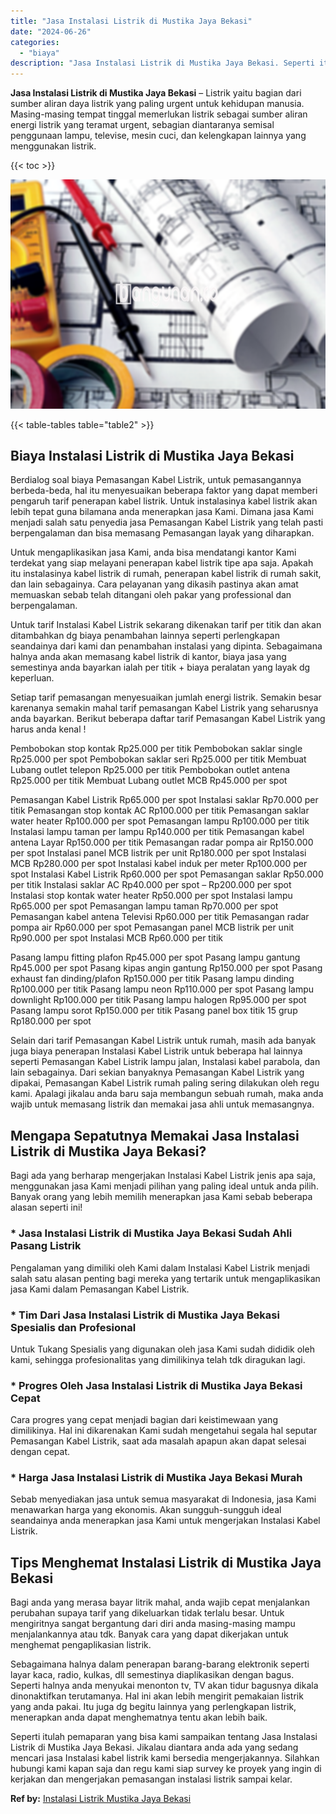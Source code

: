 ```yaml
---
title: "Jasa Instalasi Listrik di Mustika Jaya Bekasi"
date: "2024-06-26"
categories: 
  - "biaya"
description: "Jasa Instalasi Listrik di Mustika Jaya Bekasi. Seperti itulah pemaparan yang bisa kami sampaikan tentang Jasa Instalasi Listrik di Mustika Jaya Bekasi. Jikal..."
---
```


**Jasa Instalasi Listrik di Mustika Jaya Bekasi** – Listrik yaitu bagian dari sumber aliran daya listrik yang paling urgent untuk kehidupan manusia. Masing-masing tempat tinggal memerlukan listrik sebagai sumber aliran energi listrik yang teramat urgent, sebagian diantaranya semisal penggunaan lampu, televise, mesin cuci, dan kelengkapan lainnya yang menggunakan listrik.

{{< toc >}}

![Jasa Instalasi Listrik di Mustika Jaya Bekasi](/images/instalasi-listrik-murah17.png)

{{< table-tables table="table2" >}}

## Biaya Instalasi Listrik di Mustika Jaya Bekasi

Berdialog soal biaya Pemasangan Kabel Listrik, untuk pemasangannya berbeda-beda, hal itu menyesuaikan beberapa faktor yang dapat memberi pengaruh tarif penerapan kabel listrik. Untuk instalasinya kabel listrik akan lebih tepat guna bilamana anda menerapkan jasa Kami. Dimana jasa Kami menjadi salah satu penyedia jasa Pemasangan Kabel Listrik yang telah pasti berpengalaman dan bisa memasang Pemasangan layak yang diharapkan.

Untuk mengaplikasikan jasa Kami, anda bisa mendatangi kantor Kami terdekat yang siap melayani penerapan kabel listrik tipe apa saja. Apakah itu instalasinya kabel listrik di rumah, penerapan kabel listrik di rumah sakit, dan lain sebagainya. Cara pelayanan yang dikasih pastinya akan amat memuaskan sebab telah ditangani oleh pakar yang professional dan berpengalaman.

Untuk tarif Instalasi Kabel Listrik sekarang dikenakan tarif per titik dan akan ditambahkan dg biaya penambahan lainnya seperti perlengkapan seandainya dari kami dan penambahan instalasi yang dipinta. Sebagaimana halnya anda akan memasang kabel listrik di kantor, biaya jasa yang semestinya anda bayarkan ialah per titik + biaya peralatan yang layak dg keperluan.

Setiap tarif pemasangan menyesuaikan jumlah energi listrik. Semakin besar karenanya semakin mahal tarif pemasangan Kabel Listrik yang seharusnya anda bayarkan. Berikut beberapa daftar tarif Pemasangan Kabel Listrik yang harus anda kenal !

Pembobokan stop kontak Rp25.000 per titik Pembobokan saklar single Rp25.000 per spot Pembobokan saklar seri Rp25.000 per titik Membuat Lubang outlet telepon Rp25.000 per titik Pembobokan outlet antena Rp25.000 per titik Membuat Lubang outlet MCB Rp45.000 per spot

Pemasangan Kabel Listrik Rp65.000 per spot Instalasi saklar Rp70.000 per titik Pemasangan stop kontak AC Rp100.000 per titik Pemasangan saklar water heater Rp100.000 per spot Pemasangan lampu Rp100.000 per titik Instalasi lampu taman per lampu Rp140.000 per titik Pemasangan kabel antena Layar Rp150.000 per titik Pemasangan radar pompa air Rp150.000 per spot Instalasi panel MCB listrik per unit Rp180.000 per spot Instalasi MCB Rp280.000 per spot Instalasi kabel induk per meter Rp100.000 per spot Instalasi Kabel Listrik Rp60.000 per spot Pemasangan saklar Rp50.000 per titik Instalasi saklar AC Rp40.000 per spot – Rp200.000 per spot Instalasi stop kontak water heater Rp50.000 per spot Instalasi lampu Rp65.000 per spot Pemasangan lampu taman Rp70.000 per spot Pemasangan kabel antena Televisi Rp60.000 per titik Pemasangan radar pompa air Rp60.000 per spot Pemasangan panel MCB listrik per unit Rp90.000 per spot Instalasi MCB Rp60.000 per titik

Pasang lampu fitting plafon Rp45.000 per spot Pasang lampu gantung Rp45.000 per spot Pasang kipas angin gantung Rp150.000 per spot Pasang exhaust fan dinding/plafon Rp150.000 per titik Pasang lampu dinding Rp100.000 per titik Pasang lampu neon Rp110.000 per spot Pasang lampu downlight Rp100.000 per titik Pasang lampu halogen Rp95.000 per spot Pasang lampu sorot Rp150.000 per titik Pasang panel box titik 15 grup Rp180.000 per spot

Selain dari tarif Pemasangan Kabel Listrik untuk rumah, masih ada banyak juga biaya penerapan Instalasi Kabel Listrik untuk beberapa hal lainnya seperti Pemasangan Kabel Listrik lampu jalan, Instalasi kabel parabola, dan lain sebagainya. Dari sekian banyaknya Pemasangan Kabel Listrik yang dipakai, Pemasangan Kabel Listrik rumah paling sering dilakukan oleh regu kami. Apalagi jikalau anda baru saja membangun sebuah rumah, maka anda wajib untuk memasang listrik dan memakai jasa ahli untuk memasangnya.

## Mengapa Sepatutnya Memakai Jasa Instalasi Listrik di Mustika Jaya Bekasi?

Bagi ada yang berharap mengerjakan Instalasi Kabel Listrik jenis apa saja, menggunakan jasa Kami menjadi pilihan yang paling ideal untuk anda pilih. Banyak orang yang lebih memilih menerapkan jasa Kami sebab beberapa alasan seperti ini!

### \* Jasa Instalasi Listrik di Mustika Jaya Bekasi Sudah Ahli Pasang Listrik

Pengalaman yang dimiliki oleh Kami dalam Instalasi Kabel Listrik menjadi salah satu alasan penting bagi mereka yang tertarik untuk mengaplikasikan jasa Kami dalam Pemasangan Kabel Listrik.

### \* Tim Dari Jasa Instalasi Listrik di Mustika Jaya Bekasi Spesialis dan Profesional

Untuk Tukang Spesialis yang digunakan oleh jasa Kami sudah dididik oleh kami, sehingga profesionalitas yang dimilikinya telah tdk diragukan lagi.

### \* Progres Oleh Jasa Instalasi Listrik di Mustika Jaya Bekasi Cepat

Cara progres yang cepat menjadi bagian dari keistimewaan yang dimilikinya. Hal ini dikarenakan Kami sudah mengetahui segala hal seputar Pemasangan Kabel Listrik, saat ada masalah apapun akan dapat selesai dengan cepat.

### \* Harga Jasa Instalasi Listrik di Mustika Jaya Bekasi Murah

Sebab menyediakan jasa untuk semua masyarakat di Indonesia, jasa Kami menawarkan harga yang ekonomis. Akan sungguh-sungguh ideal seandainya anda menerapkan jasa Kami untuk mengerjakan Instalasi Kabel Listrik.

## Tips Menghemat Instalasi Listrik di Mustika Jaya Bekasi


Bagi anda yang merasa bayar litrik mahal, anda wajib cepat menjalankan perubahan supaya tarif yang dikeluarkan tidak terlalu besar. Untuk mengiritnya sangat bergantung dari diri anda masing-masing mampu menjalankannya atau tdk. Banyak cara yang dapat dikerjakan untuk menghemat pengaplikasian listrik.

Sebagaimana halnya dalam penerapan barang-barang elektronik seperti layar kaca, radio, kulkas, dll semestinya diaplikasikan dengan bagus. Seperti halnya anda menyukai menonton tv, TV akan tidur bagusnya dikala dinonaktifkan terutamanya. Hal ini akan lebih mengirit pemakaian listrik yang anda pakai. Itu juga dg begitu lainnya yang perlengkapan listrik, menerapkan anda dapat menghematnya tentu akan lebih baik.

Seperti itulah pemaparan yang bisa kami sampaikan tentang Jasa Instalasi Listrik di Mustika Jaya Bekasi. Jikalau diantara anda ada yang sedang mencari jasa Instalasi kabel listrik kami bersedia mengerjakannya. Silahkan hubungi kami kapan saja dan regu kami siap survey ke proyek yang ingin di kerjakan dan mengerjakan pemasangan instalasi listrik sampai kelar.

**Ref by:** [Instalasi Listrik Mustika Jaya Bekasi](https://id.wikipedia.org/wiki/Instalasi)
